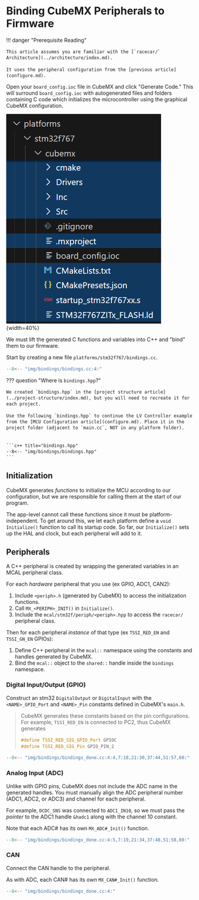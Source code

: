# Binding CubeMX Peripherals to Firmware

!!! danger "Prerequisite Reading"

    This article assumes you are familiar with the [`racecar/` Architecture](../architecture/index.md).

    It uses the peripheral configuration from the [previous article](configure.md).

Open your `board_config.ioc` file in CubeMX and click "Generate Code." This will surround `board_config.ioc` with autogenerated files and folders containing C code which initializes the microcontroller using the graphical CubeMX configuration.

![Generated Files](img/bindings/generated-files.png){width=40%}

We must lift the generated C functions and variables into C++ and "bind" them to our firmware.

Start by creating a new file `platforms/stm32f767/bindings.cc`.

```c++ title="platforms/stm32f767/bindings.cc"
--8<-- "img/bindings/bindings.cc:4:"
```

??? question "Where is `bindings.hpp`?"

    We created `bindings.hpp` in the [project structure article](../project-structure/index.md), but you will need to recreate it for each project.

    Use the following `bindings.hpp` to continue the LV Controller example from the [MCU Configuration article](configure.md). Place it in the project folder (adjacent to `main.cc`, NOT in any platform folder).


    ```c++ title="bindings.hpp"
    --8<-- "img/bindings/bindings.hpp"
    ```

## Initialization

CubeMX generates *functions* to initialize the MCU according to our configuration, but we are responsible for calling them at the start of our program.

The app-level cannot call these functions since it must be platform-independent. To get around this, we let each platform define a `void Initialize()` function to call its startup code. So far, our `Initialize()` sets up the HAL and clock, but each peripheral will add to it.

## Peripherals

A C++ peripheral is created by wrapping the generated variables in an MCAL peripheral class.

For each *hardware* peripheral that you use (ex GPIO, ADC1, CAN2):

1. Include `<periph>.h` (generated by CubeMX) to access the initialization functions.
2. Call `MX_<PERIPH>_INIT()` in `Initialize()`.
3. Include the `mcal/stm32f/periph/<periph>.hpp` to access the `racecar/` peripheral class.

Then for each peripheral *instance* of that type (ex `TSSI_RED_EN` and `TSSI_GN_EN` GPIOs):

1. Define C++ peripheral in the `mcal::` namespace using the constants and handles generated by CubeMX.
2. Bind the `mcal::` object to the `shared::` handle inside the `bindings` namespace.

### Digital Input/Output (GPIO)

Construct an stm32 `DigitalOutput` or `DigitalInput` with the `<NAME>_GPIO_Port` and `<NAME>_Pin` constants defined in CubeMX's `main.h`.

> CubeMX generates these constants based on the pin configurations. For example, `TSSI_RED_EN` is connected to PC2, thus CubeMX generates
>
> ```c++ title="cubemx/inc/main.h"
> #define TSSI_RED_SIG_GPIO_Port GPIOC
> #define TSSI_RED_SIG_Pin GPIO_PIN_2
> ```

```c++ hl_lines="2 14 21-22 29-30 38" title="bindings.cc"
--8<-- "img/bindings/bindings_done.cc:4:4,7:18,21:30,37:44,51:57,60:"
```

### Analog Input (ADC)

Unlike with GPIO pins, CubeMX does not include the ADC name in the generated handles. You must manually align the ADC peripheral number (ADC1, ADC2, or ADC3) and channel for each peripheral.

For example, `DCDC_SNS` was connected to `ADC1_IN10`, so we must pass the *pointer* to the ADC1 handle `&hadc1` along with the channel 10 constant.

Note that each ADC# has its own `MX_ADC#_Init()` function.

```c++ hl_lines="2 15 26-28 38-40 49" title="bindings.cc"
--8<-- "img/bindings/bindings_done.cc:4:5,7:19,21:34,37:48,51:58,60:"
```

### CAN

Connect the CAN handle to the peripheral.

As with ADC, each CAN# has its own `MX_CAN#_Init()` function.

```c++ hl_lines="3 17 32 46 56" title="bindings.cc"
--8<-- "img/bindings/bindings_done.cc:4:"
```
